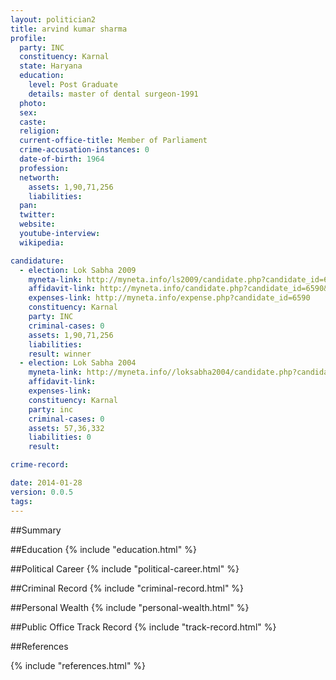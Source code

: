 ```yaml
---
layout: politician2
title: arvind kumar sharma
profile: 
  party: INC
  constituency: Karnal
  state: Haryana
  education: 
    level: Post Graduate
    details: master of dental surgeon-1991
  photo: 
  sex: 
  caste: 
  religion: 
  current-office-title: Member of Parliament
  crime-accusation-instances: 0
  date-of-birth: 1964
  profession: 
  networth: 
    assets: 1,90,71,256
    liabilities: 
  pan: 
  twitter: 
  website: 
  youtube-interview: 
  wikipedia: 

candidature: 
  - election: Lok Sabha 2009
    myneta-link: http://myneta.info/ls2009/candidate.php?candidate_id=6590
    affidavit-link: http://myneta.info/candidate.php?candidate_id=6590&scan=original
    expenses-link: http://myneta.info/expense.php?candidate_id=6590
    constituency: Karnal 
    party: INC
    criminal-cases: 0
    assets: 1,90,71,256
    liabilities: 
    result: winner 
  - election: Lok Sabha 2004
    myneta-link: http://myneta.info//loksabha2004/candidate.php?candidate_id=1252
    affidavit-link: 
    expenses-link: 
    constituency: Karnal 
    party: inc
    criminal-cases: 0
    assets: 57,36,332
    liabilities: 0
    result:  

crime-record: 

date: 2014-01-28
version: 0.0.5
tags: 
---
```

##Summary


##Education
{% include "education.html" %}


##Political Career
{% include "political-career.html" %}


##Criminal Record
{% include "criminal-record.html" %}


##Personal Wealth
{% include "personal-wealth.html" %}


##Public Office Track Record
{% include "track-record.html" %}


##References


{% include "references.html" %}